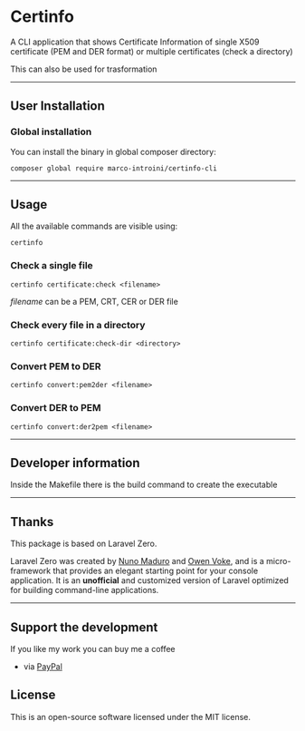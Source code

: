 # Certinfo

A CLI application that shows Certificate Information of single X509 certificate (PEM and DER format) or multiple certificates (check a directory)

This can also be used for trasformation

------

## User Installation

### Global installation

You can install the binary in global composer directory:

```
composer global require marco-introini/certinfo-cli
```

------

## Usage

All the available commands are visible using:

```
certinfo
```

### Check a single file

```
certinfo certificate:check <filename>
```

_filename_ can be a PEM, CRT, CER or DER file

### Check every file in a directory

```
certinfo certificate:check-dir <directory>
```

### Convert PEM to DER

```
certinfo convert:pem2der <filename>
```

### Convert DER to PEM

```
certinfo convert:der2pem <filename>
```

------

## Developer information

Inside the Makefile there is the build command to create the executable

------

## Thanks

This package is based on Laravel Zero.

Laravel Zero was created by [Nuno Maduro](https://github.com/nunomaduro) and [Owen Voke](https://github.com/owenvoke), and is a micro-framework that provides an elegant starting point for your console application. It is an **unofficial** and customized version of Laravel optimized for building command-line applications.

------


## Support the development

If you like my work you can buy me a coffee

- via [PayPal](https://paypal.me/marcointroini)

## License

This is an open-source software licensed under the MIT license.
